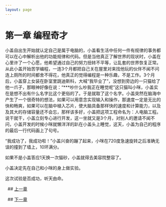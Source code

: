 ```yaml
---
layout: page
---
```


# 第一章 编程奇才
   小盖自出生开始就认定自己是属于电脑的，小盖看生活中任何一件有规律的事务都可以在心中解析出他的功能规律和代码。但是当他真正了解世界的现状时，小盖在心里许了一个心愿，他希望通过自己的努力扭转不平等，让乱套的世界恢复正常。从此小盖开始苦学编程，一连3个月都把自己关在屋里对来找他玩的伙伴不闻不问连上厕所的时间都舍不得花，他真正的觉得编程是一种乐趣，不是工作。3个月后，小盖穿上女装在卧室里跳迪斯科，大喊“我毕业了”，没想到旁边的一只猫给了他一爪子，那眼神好像在说：“***吵什么吵我正在睡觉呢”这只猫叫小咪，小盖实在是想不出有什么名字比这个更俗的了。于是就取了这个名字。小盖突然在脑海中产生了一个很奇特的想法，如果可以用意念实现输入和操作，那速度一定是无比的快和畅爽，如果可以在脑中植入芯片，使大脑具备那样快的速度和计算能力，以及及其大的存储容量还不会忘，那样该多好，小盖把这项工程命名为：人电脑工程。说干就干，小盖立刻专心进行开发，这一坐就又是3个月，对别人的邀请不闻不问，小盖开发的时候小咪就懒洋洋的趴在小盖头上睡觉，这天，小盖为自己的程序的最后一行代码画上了句号。
   
   “我成功了，我成功啦！”小盖兴奋的蹦了起来，小咪在720度急速旋转之后准确无误的撞到了墙上，10环满分。
   
   如果不是小盖答应1天换一次猫砂，小盖就得去美容院整容了。

   小盖决定先在自己和小咪的身上做实验。

   这次试验是否成功，听天由命。
   
   ## [上一章](a2791595978.github.io/xiaoshuo/yinzi)

   ## [下一章](a2791595978.github.io/xiaoshuo/2)
